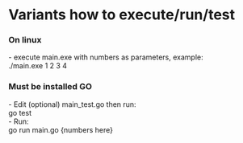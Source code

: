 <h1>Variants how to execute/run/test</h1>
<h3> On linux</h3>
 -  execute main.exe with numbers as parameters, example: <br>
 ./main.exe 1 2 3 4

<h3>Must be installed GO </h3>
- Edit (optional) main_test.go then run:
   <br> go test<br>
- Run: <br>
   go run main.go {numbers here}

